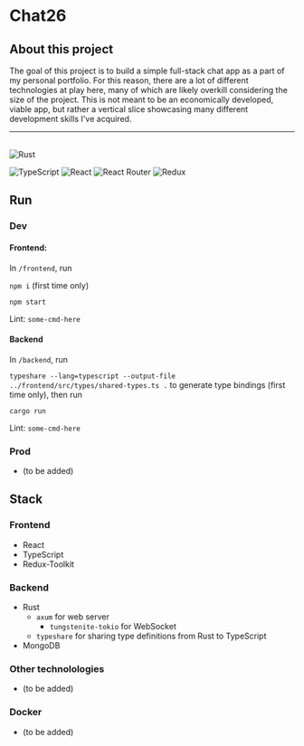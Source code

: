 # Chat26

## About this project
The goal of this project is to build a simple full-stack chat app as a part of my personal portfolio. For this reason, there are a lot of different technologies at play here, many of which are likely overkill considering the size of the project. This is not meant to be an economically developed, viable app, but rather a vertical slice showcasing many different development skills I've acquired.

---
\
![Rust](https://img.shields.io/badge/rust-%23000000.svg?style=for-the-badge&logo=rust&logoColor=white)

![TypeScript](https://img.shields.io/badge/typescript-%23007ACC.svg?style=for-the-badge&logo=typescript&logoColor=white)
![React](https://img.shields.io/badge/react-%2320232a.svg?style=for-the-badge&logo=react&logoColor=%2361DAFB)
![React Router](https://img.shields.io/badge/React_Router-CA4245?style=for-the-badge&logo=react-router&logoColor=white)
![Redux](https://img.shields.io/badge/redux-%23593d88.svg?style=for-the-badge&logo=redux&logoColor=white)

## Run
### Dev
#### Frontend:
 In `/frontend`, run 

`npm i` (first time only)

`npm start`

Lint: `some-cmd-here`

#### Backend
 In `/backend`, run
 
`typeshare --lang=typescript --output-file ../frontend/src/types/shared-types.ts .` 
to generate type bindings (first time only), then run

 `cargo run`

Lint: `some-cmd-here`

### Prod
- (to be added)
## Stack


### Frontend
- React
- TypeScript
- Redux-Toolkit

### Backend

- Rust
    * `axum` for web server
        * `tungstenite-tokio` for WebSocket
    * `typeshare` for sharing type definitions from Rust to TypeScript
- MongoDB


### Other technolologies
 - (to be added)

### Docker
- (to be added)